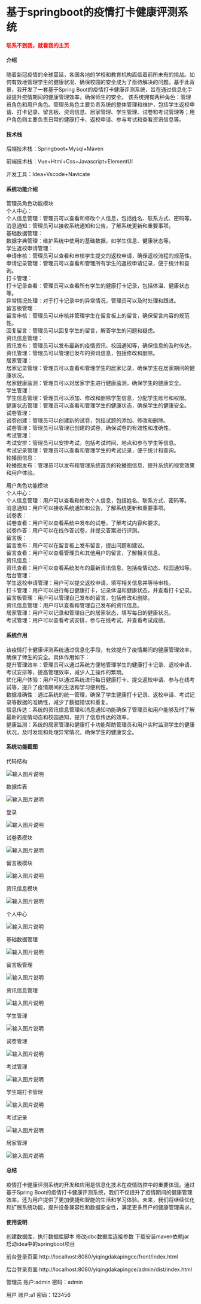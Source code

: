 # 基于springboot的疫情打卡健康评测系统

<h4 style='color:red'>联系不到我，就看我的主页 </h4> 
 
#### 介绍

随着新冠疫情的全球蔓延，各国各地的学校和教育机构面临着前所未有的挑战。如何有效地管理学生的健康状况、确保校园的安全成为了亟待解决的问题。基于此背景，我开发了一套基于Spring Boot的疫情打卡健康评测系统，旨在通过信息化手段提升疫情期间的健康管理效率，确保师生的安全。
该系统拥有两种角色：管理员角色和用户角色。管理员角色主要负责系统的整体管理和维护，包括学生返校申请、打卡记录、留言板、资讯信息、居家管理、学生管理、试卷和考试管理等；用户角色则主要负责日常的健康打卡、返校申请、参与考试和查看资讯信息等。

#### 技术栈

后端技术栈：Springboot+Mysql+Maven

前端技术栈：Vue+Html+Css+Javascript+ElementUI

开发工具：Idea+Vscode+Navicate

#### 系统功能介绍

管理员角色功能模块  
个人中心：  
个人信息管理：管理员可以查看和修改个人信息，包括姓名、联系方式、密码等。  
消息通知：管理员可以接收系统通知和公告，了解系统更新和重要事项。  
基础数据管理：  
数据字典管理：维护系统中使用的基础数据，如学生信息、健康状态等。  
学生返校申请管理：  
申请审核：管理员可以查看和审核学生提交的返校申请，确保返校流程的规范性。  
申请记录管理：管理员可以查看和管理所有学生的返校申请记录，便于统计和查询。  
打卡管理：  
打卡记录查看：管理员可以查看所有学生的健康打卡记录，包括体温、健康状态等。  
异常情况处理：对于打卡记录中的异常情况，管理员可以及时处理和跟进。  
留言板管理：  
留言审核：管理员可以审核并管理学生在留言板上的留言，确保留言内容的规范性。  
回复留言：管理员可以回复学生的留言，解答学生的问题和疑虑。  
资讯信息管理：  
资讯发布：管理员可以发布最新的疫情资讯、校园通知等，确保信息的及时传达。  
资讯管理：管理员可以管理已发布的资讯信息，包括修改和删除。  
居家管理：  
居家记录管理：管理员可以查看和管理学生的居家记录，确保学生在居家期间的健康状况。  
居家健康监测：管理员可以对居家学生进行健康监测，确保学生的健康安全。  
学生管理：  
学生信息管理：管理员可以添加、修改和删除学生信息，分配学生账号和权限。  
健康状态管理：管理员可以查看和管理学生的健康状态，确保学生的健康安全。  
试卷管理：  
试卷创建：管理员可以创建新的试卷，包括试题的添加、修改和删除。  
试卷管理：管理员可以管理已创建的试卷，确保试卷的有效性和准确性。  
考试管理：  
考试安排：管理员可以安排考试，包括考试时间、地点和参与学生等信息。  
考试记录管理：管理员可以查看和管理学生的考试记录，便于统计和查询。  
轮播图信息：  
轮播图发布：管理员可以发布和管理系统首页的轮播图信息，提升系统的视觉效果和用户体验。  

用户角色功能模块  
个人中心：  
个人信息管理：用户可以查看和修改个人信息，包括姓名、联系方式、密码等。  
消息通知：用户可以接收系统通知和公告，了解系统更新和重要事项。  
试卷表：  
试卷查看：用户可以查看系统中发布的试卷，了解考试内容和要求。  
试卷作答：用户可以在线作答试卷，并提交答案进行评测。  
留言板：  
留言发布：用户可以在留言板上发布留言，提出问题和建议。  
留言查看：用户可以查看管理员和其他用户的留言，了解相关信息。  
资讯信息：  
资讯查看：用户可以查看系统发布的最新资讯信息，包括疫情动态、校园通知等。  
后台管理：  
学生返校申请管理：用户可以提交返校申请，填写相关信息并等待审核。  
打卡管理：用户可以进行每日健康打卡，记录体温和健康状态，并查看打卡记录。  
留言板管理：用户可以管理自己发布的留言，包括修改和删除。  
资讯信息管理：用户可以查看和管理自己发布的资讯信息。  
居家管理：用户可以记录和管理自己的居家状态，填写每日的健康状况。  
考试管理：用户可以查看考试安排，参与在线考试，并查看考试成绩。  

#### 系统作用

该疫情打卡健康评测系统通过信息化手段，有效提升了疫情期间的健康管理效率，确保了师生的安全。具体作用如下：  
提升管理效率：管理员可以通过系统方便地管理学生的健康打卡记录、返校申请、考试安排等，提高管理效率，减少人工操作的繁琐。  
优化用户体验：用户可以通过系统进行每日健康打卡、提交返校申请、参与在线考试等，提升了疫情期间的生活和学习便利性。  
数据准确性：通过系统的统一管理，确保了学生健康打卡记录、返校申请、考试记录等数据的准确性，减少了数据错误和重复。  
信息传达：系统的资讯信息管理和消息通知功能确保了管理员和用户能够及时了解最新的疫情动态和校园通知，提升了信息传达的效率。  
健康监测：系统的居家管理和健康打卡功能帮助管理员和用户实时监测学生的健康状况，及时发现和处理异常情况，确保学生的健康安全。  

#### 系统功能截图

代码结构

![输入图片说明](images/8c89a93a6cfc6d161a7448508fcd198.png)

数据库表

![输入图片说明](images/1d8b6844298f104fbf1a570a9a182a0.png)

登录

![输入图片说明](images/43403e5c0429d55b25e1df250cba202.png)

试卷表模块

![输入图片说明](images/b86b3b19238513caf65bf22d8b84abb.png)

留言板模块

![输入图片说明](images/29ac1a8c3340972709736e808c27a4c.png)

资讯信息模块

![输入图片说明](images/9fc7a07b38f13057d8db632dfde66f0.png)

个人中心

![输入图片说明](images/a15751fade13a70c8711027c64ddf1e.png)

基础数据管理

![输入图片说明](images/865dc374a2c39ad33e93a7fb59280c7.png)

留言板管理

![输入图片说明](images/aaec51970d906ccf9bd44b399b21025.png)

资讯信息管理

![输入图片说明](images/e825894bc636f7bf624832b659e050e.png)

学生管理

![输入图片说明](images/90c8e7131098db819d9db1acd860d83.png)

试卷管理

![输入图片说明](images/25559110229097ba8324f8a53a54fad.png)

考试管理

![输入图片说明](images/b06b66836a55fd893addd323e171809.png)

学生端打卡管理

![输入图片说明](images/be998bdc25d745443361f33c94947bd.png)

考试记录

![输入图片说明](images/ea5f1da56f976dd4027bda9300861d0.png)

居家管理

![输入图片说明](images/404fc56dcb6589965e4030168437793.png)

#### 总结

疫情打卡健康评测系统的开发和应用是信息化技术在疫情防控中的重要体现。通过基于Spring Boot的疫情打卡健康评测系统，我们不仅提升了疫情期间的健康管理效率，还为用户提供了更加便捷和智能的生活和学习体验。未来，我们将继续优化和扩展系统功能，提升设备兼容性和数据安全性，满足更多用户的健康管理需求。

#### 使用说明

创建数据库，执行数据库脚本 修改jdbc数据库连接参数 下载安装maven依赖jar 启动idea中的springboot项目

前台登录页面
http://localhost:8080/yiqingdakapingce/front/index.html

后台登录页面
http://localhost:8080/yiqingdakapingce/admin/dist/index.html

管理员				账户:admin 		密码：admin

用户				账户:a1 		密码：123456